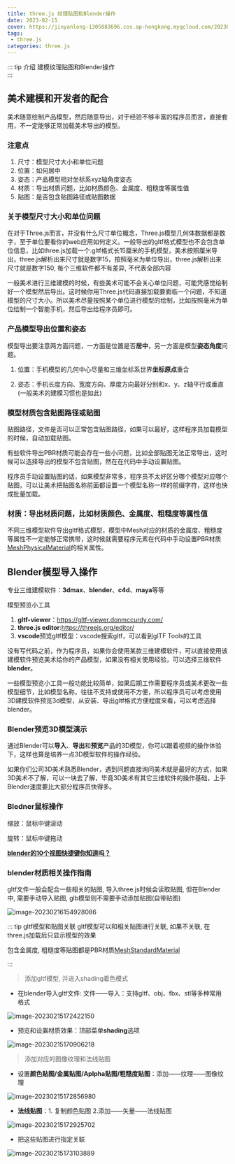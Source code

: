 ```yaml
---
title: three.js 纹理贴图和Blender操作
date: 2023-02-15
cover: https://jinyanlong-1305883696.cos.ap-hongkong.myqcloud.com/202302151739303.jpg
tags:
 - three.js
categories: three.js
---
```


::: tip 介绍
建模纹理贴图和Blender操作<br>
:::

<!-- more -->

## 美术建模和开发者的配合

美术随意绘制产品模型，然后随意导出，对于经验不够丰富的程序员而言，直接套用，不一定能够正常加载美术导出的模型。

### **注意点**

1. 尺寸：模型尺寸大小和单位问题
2. 位置：如何居中
3. 姿态：产品模型相对坐标系xyz轴角度姿态
4. 材质：导出材质问题，比如材质颜色、金属度、粗糙度等属性值
5. 贴图：是否包含贴图路径或贴图数据

### **关于模型尺寸大小和单位问题**

在对于Three.js而言，并没有什么尺寸单位概念，Three.js模型几何体数据都是数字，至于单位要看你的web应用如何定义。一般导出的gltf格式模型也不会包含单位信息，比如three.js加载一个.gltf格式长15厘米的手机模型，美术按照厘米导出，three.js解析出来尺寸就是数字15，按照毫米为单位导出，three.js解析出来尺寸就是数字150, 每个三维软件都不有差异, 不代表全部内容

一般美术进行三维建模的时候，有些美术可能不会关心单位问题，可能凭感觉绘制好一个模型然后导出。这时候你用Three.js代码直接加载要面临一个问题，不知道模型的尺寸大小。所以美术尽量按照某个单位进行模型的绘制，比如按照毫米为单位绘制一个智能手机，然后导出给程序员即可。

### **产品模型导出位置和姿态**

模型导出要注意两方面问题，一方面是位置是否**居中**，另一方面是模型**姿态角度**问题。

1. 位置：手机模型的几何中心尽量和三维坐标系世界**坐标原点**重合
   
2. 姿态：手机长度方向、宽度方向、厚度方向最好分别和x、y、z轴平行或垂直(一般美术的建模习惯也是如此)


### **模型材质包含贴图路径或贴图**

贴图路径，文件是否可以正常包含贴图路径，如果可以最好，这样程序员加载模型的时候，自动加载贴图。

有些软件导出PBR材质可能会存在一些小问题，比如全部贴图无法正常导出，这时候可以选择导出的模型不包含贴图，然在在代码中手动设置贴图。

程序员手动设置贴图的话，如果模型非常多，程序员不太好区分哪个模型对应哪个贴图，可以让美术把贴图名称前面都设置一个模型名称一样的前缀字符，这样也快成批量加载。

### **材质：导出材质问题，比如材质颜色、金属度、粗糙度等属性值**

不同三维模型软件导出gltf格式模型，模型中Mesh对应的材质的金属度、粗糙度等属性不一定能够正常携带，这时候就需要程序元素在代码中手动设置PBR材质[MeshPhysicalMaterial](https://threejs.org/docs/index.html?q=MeshPhysicalMaterial#api/zh/materials/MeshPhysicalMaterial)的相关属性。

## Blender模型导入操作

专业三维建模软件：**3dmax**、**blender**、**c4d**、**maya**等等

模型预览小工具

1. **gltf-viewer**：https://gltf-viewer.donmccurdy.com/
2. **three.js editor**:https://threejs.org/editor/
3. **vscode**预览gltf模型：vscode搜索gltf，可以看到glTF Tools的工具

没有写代码之前，作为程序员，如果你会使用某款三维建模软件，可以直接使用该建模软件预览美术给你的产品模型，如果没有相关使用经验，可以选择三维软件**blender**。

一些模型预览小工具一般功能比较简单，如果后期工作需要程序员或美术更改一些模型细节，比如模型名称，往往不支持或使用不方便，所以程序员可以考虑使用3D建模软件预览3d模型，从安装、导出gltf格式方便程度来看，可以考虑选择blender。

### **Blender预览3D模型演示**

通过Blender可以**导入**、**导出**和**预览**产品的3D模型，你可以跟着视频的操作体验下，这样也算是培养一点3D模型软件的操作经验。

如果你们公司3D美术熟悉Blender，遇到问题直接询问美术就是最好的方式，如果3D美术不了解，可以一块去了解，毕竟3D美术有其它三维软件的操作基础，上手Blender速度要比大部分程序员快得多。

### **Bledner鼠标操作**

缩放：鼠标中键滚动

旋转：鼠标中键拖动

[**blender的10个视图快捷键你知道吗？**](https://www.bilibili.com/read/cv10547329/)

### **blender材质相关操作指南**

gltf文件一般会配合一些相关的贴图, 导入three.js时候会读取贴图, 但在Blender中, 需要手动导入贴图, glb模型则不需要手动添加贴图(自带贴图)

![image-20230216154928086](https://jinyanlong-1305883696.cos.ap-hongkong.myqcloud.com/202302161549116.png)

::: tip gltf模型和贴图关联
gltf模型可以和相关贴图进行关联, 如果不关联, 在three.js加载后只显示模型的效果

包含金属度, 粗糙度等贴图都是PBR材质[MeshStandardMaterial](https://threejs.org/docs/index.html?q=Mesh#api/zh/materials/MeshStandardMaterial)

:::

> 添加gltf模型, 并进入shading着色模式

- 在blender导入gltf文件: 文件——导入：支持gltf、obj、fbx、stl等多种常用格式

![image-20230215172422150](https://jinyanlong-1305883696.cos.ap-hongkong.myqcloud.com/202302151724200.png)

- 预览和设置材质效果：顶部菜单**shading**选项

![image-20230215170906218](https://jinyanlong-1305883696.cos.ap-hongkong.myqcloud.com/202302151709302.png)

> 添加对应的图像纹理和法线贴图


  - 设置**颜色贴图/金属贴图/Aplpha贴图/粗糙度贴图**：添加——纹理——图像纹理

  ![image-20230215172856980](https://jinyanlong-1305883696.cos.ap-hongkong.myqcloud.com/202302151728010.png)


  - **法线贴图**：1. 复制颜色贴图 2.添加——矢量——法线贴图

  ![image-20230215172925702](https://jinyanlong-1305883696.cos.ap-hongkong.myqcloud.com/202302151729724.png)

  * 把这些贴图进行指定关联

  ![image-20230215173103889](https://jinyanlong-1305883696.cos.ap-hongkong.myqcloud.com/202302151731092.png)



